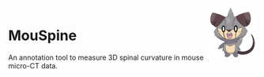 <img align="right" width="100" height="100" src="https://github.com/teamnbc/MouSpine/blob/main/pics/Mouspine.png">

# MouSpine
An annotation tool to measure 3D spinal curvature in mouse micro-CT data.
